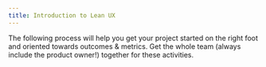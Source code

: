 ```yaml
---
title: Introduction to Lean UX
---
```

The following process will help you get your project started on the right foot and oriented towards outcomes & metrics. Get the whole team (always include the product owner!) together for these activities.
